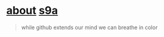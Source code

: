 # [about](https://s9a.github.io/about) [s9a](https://github.com/s9a)

> while github extends our mind
> we can breathe in color
